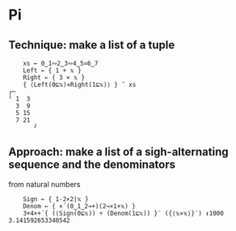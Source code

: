 # Pi

## Technique: make a list of a tuple

```apl
    xs ← 0‿1∾2‿3∾4‿5≍6‿7
    Left ← { 1 + 𝕩 }
    Right ← { 3 × 𝕩 }
    { ⟨Left(0⊑𝕩)⋄Right(1⊑𝕩)⟩ } ˘ xs
┌─      
╵ 1  3  
  3  9  
  5 15  
  7 21  
       ┘
```

## Approach: make a list of a sigh-alternating sequence and the denominators
from natural numbers

```apl
    Sign ← { 1-2×2|𝕩 }
    Denom ← { ×´(0‿1‿2⊸+)(2⊸×1+𝕩) }
    3+4×+´{ (⟨Sign(0⊑𝕩)) ÷ (Denom(1⊑𝕩)) }¨ ({⟨𝕩⋄𝕩⟩}¨) ↕1000
3.141592653340542
```